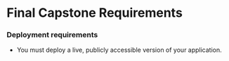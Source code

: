 # Final Capstone Requirements

### Deployment requirements
* You must deploy a live, publicly accessible version of your application.